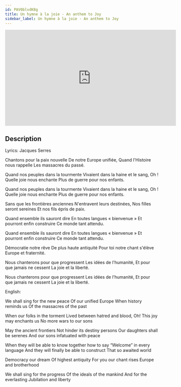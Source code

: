 ```yaml
---
id: PAV0blvdK8g
title: Un hymne à la joie - An anthem to Joy
sidebar_label: Un hymne à la joie - An anthem to Joy
---
```


<iframe
  width="560"
  height="315"
  src="https://www.youtube.com/embed/PAV0blvdK8g"
  title="YouTube video player"
  frameborder="0"
  allow="accelerometer; autoplay; clipboard-write; encrypted-media; gyroscope; picture-in-picture; web-share"
  referrerpolicy="strict-origin-when-cross-origin"
  allowfullscreen
></iframe>

## Description

Lyrics: Jacques Serres

Chantons pour la paix nouvelle
De notre Europe unifiée,
Quand l'Histoire nous rappelle
Les massacres du passé.
 
Quand nos peuples dans la tourmente
Vivaient dans la haine et le sang,
Oh ! Quelle joie nous enchante
Plus de guerre pour nos enfants.

Quand nos peuples dans la tourmente
Vivaient dans la haine et le sang,
Oh ! Quelle joie nous enchante
Plus de guerre pour nos enfants.


Sans que les frontières anciennes
N'entravent leurs destinées,
Nos filles seront sereines
Et nos fils épris de paix.
 
Quand ensemble ils sauront dire
En toutes langues « bienvenue »
Et pourront enfin construire
Ce monde tant attendu.

Quand ensemble ils sauront dire
En toutes langues « bienvenue »
Et pourront enfin construire
Ce monde tant attendu.

 
Démocratie notre rêve
De plus haute antiquité
Pour toi notre chant s'élève
Europe et fraternité.
 
Nous chanterons pour que progressent
Les idées de l'humanité,
Et pour que jamais ne cessent
La joie et la liberté.

Nous chanterons pour que progressent
Les idées de l'humanité,
Et pour que jamais ne cessent
La joie et la liberté.


English:

We shall sing for the new peace
Of our unified Europe
When history reminds us
Of the massacres of the past
 
When our folks in the torment
Lived between hatred and blood,
Oh! This joy may enchants us
No more wars to our sons
 
May the ancient frontiers
Not hinder its destiny persons
Our daughters shall be serenes
And our sons infatuated with peace
 
When they will be able to know together how to say
“Welcome” in every language
And they will finally be able to construct
That so awaited world
 
Democracy our dream
Of highest antiquity
For you our chant rises
Europe and brotherhood
 
We shall sing for the progress
Of the ideals of the mankind
And for the everlasting
Jubilation and liberty
